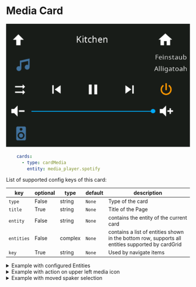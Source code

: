 # Media Card

![card-media](img/card-media.png)

```yaml
    cards:
      - type: cardMedia
        entity: media_player.spotify
```

List of supported config keys of this card:

key | optional | type | default | description
-- | -- | -- | -- | --
`type` | False | string | `None` | Type of the card
`title` | True | string | `None` | Title of the Page 
`entity` | False | string | `None` | contains the entity of the current card
`entities` | False | complex | `None` | contains a list of entities shown in the bottom row, supports all entities supported by cardGrid
`key` | True | string | `None` | Used by navigate items

<details>
<summary>Example with configured Entities</summary>
<br>
```
      - type: cardMedia
        title: Kitchen
        entity: media_player.kitchen
        entities:
          - entity: light.bed_light
          - entity: light.ceiling_lights
          - entity: light.entrance_color_white_lights
          - entity: light.kitchen_lights
          - entity: light.living_room_rgbww_lights
```
</details>

<details>
<summary>Example with action on upper left media icon</summary>
<br>
```
      - type: cardMedia
        title: Kitchen
        entity: input_select.test123
        status: media_player.kitchen
```
</details>

<details>
<summary>Example with moved spaker selection</summary>
<br>
The icon for speaker selection is automatically appended to the end of the list and can be moved with entities in the list.
With 6 entities it is possible to remove it entirely.
```
      - type: cardMedia
        title: Kitchen
        entity: media_player.kitchen
        entities:
          - entity: delete
          - entity: delete
```
</details>